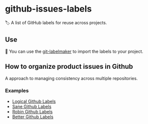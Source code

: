 # github-issues-labels
:label: A list of GitHub labels for reuse across projects.

## Use
:rocket: You can use the [git-labelmaker](https://github.com/himynameisdave/git-labelmaker) to import the labels to your project.

## How to organize product issues in Github
A approach to managing consistency across multiple repositories.



### Examples
* [Logical Github Labels](https://seantrane.com/posts/logical-colorful-github-labels-18230/)
* [Sane Github Labels](https://medium.com/@dave_lunny/sane-github-labels-c5d2e6004b63)
* [Robin Github Labels](https://robinpowered.com/blog/best-practice-system-for-organizing-and-tagging-github-issues)
* [Better Github Labels](https://blog.adam-marsden.co.uk/better-github-labels-f1360b43e0a7)
